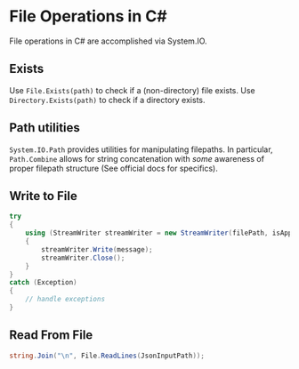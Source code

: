 # File Operations in C\#

File operations in C\# are accomplished via System.IO.

## Exists

Use `File.Exists(path)` to check if a (non-directory) file exists.
Use `Directory.Exists(path)` to check if a directory exists.

## Path utilities

`System.IO.Path` provides utilities for manipulating filepaths. In particular, `Path.Combine` allows for string concatenation with *some* awareness of proper filepath structure (See official docs for specifics).

## Write to File

```cs
try
{
    using (StreamWriter streamWriter = new StreamWriter(filePath, isAppend))
    {
        streamWriter.Write(message);
        streamWriter.Close();
    }
}
catch (Exception)
{
    // handle exceptions
}
```

## Read From File

```cs
string.Join("\n", File.ReadLines(JsonInputPath));
```
